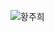 ![황주희](https://user-images.githubusercontent.com/22493971/160273183-509a8595-775c-423c-8ece-70999a9d702c.png)

